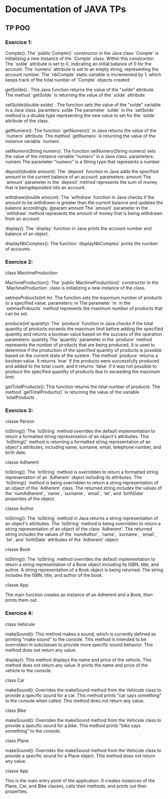 <h1>Documentation of JAVA TPs</h1>
<h2>TP POO</h2>
<h3>Exercice 1: </h3>
<p>
    Compte():   The `public Compte()` constructor in the Java class `Compte` is initializing a new instance of
                the `Compte` class. Within this constructor:
                The `solde` attribute is set to 0, indicating an initial balance of 0 for the account.
                The `numero` attribute is set to an empty string, representing the account number.
                The `nbCompte` static variable is incremented by 1, which keeps track of the total number of `Compte` objects created.
</p>
<p>
    getSolde() :    This Java function returns the value of the "solde" attribute.
                    The method `getSolde` is returning the value of the `solde` attribute
</p>
<p>
    setSolde(double solde) :    The function sets the value of the "solde" variable in a Java class.
                    paramters: solde The parameter `solde` in the `setSolde` method is a double type representing the new value to set for the `solde` attribute of the class.
</p>
<p>
    getNumero():    The function `getNumero()` in Java returns the value of the `numero` attribute.
                    The method `getNumero` is returning the value of the instance variable `numero`.
</p>
<p>
    setNumero(String numero):   The function setNumero(String numero) sets the value of the instance variable
                                "numero" in a Java class.
                                parameters: numero The parameter "numero" is a String type that represents a number.
</p>
<p>
    deposit(double amount):     The `deposit` function in Java adds the specified amount to the current balance
                                of an account.
                                parameters: amount The `amount` parameter in the `deposit` method represents the sum of money that is beingdeposited into an account.
</p>
<p>
    withdraw(double amount):    The `withdraw` function in Java checks if the amount to be withdrawn is greater
                                than the current balance and updates the balance accordingly.
                                @param amount The `amount` parameter in the `withdraw` method represents the amount of money that is being withdrawn from an account.
</p>
<p>
    display():  The `display` function in Java prints the account number and balance of an object.
</p>
<p>
    displayNbComptes(): The function `displayNbComptes` prints the number of accounts.

</p>

<h3>Exercice 2: </h3>

<p>class MachineProduction</p>

<p>
    MachineProduction():    The `public MachineProduction()` constructor in the `MachineProduction` class is
                            initializing a new instance of the class.
</p>

<p>
    setmaxPrdoucts(int m):  The function sets the maximum number of products to a specified value.
	                        parameters: m The parameter `m` in the `setmaxPrdoucts` method represents the maximum number of products that can be set.
</p>

<p>
    produce(int quantity):  The `produce` function in Java checks if the total quantity of products exceeds the    
                            maximum limit before adding the specified quantity and returns a boolean value based on the success of the operation.
                            parameters: quantity The `quantity` parameter in the `produce` method represents the number of products that are being produced. It is used to determine if the production of the specified quantity of products is possible based on the current state of the system.
                            The method `produce` returns a boolean value. It returns `true` if the products were
                            successfully produced and added to the total count, and it returns `false` if it was not possible to produce the specified quantity of products due to exceeding the maximum limit.
</p>

<p>
    getTotalProducts(): This function returns the total number of products. 
	                    The method `getTotalProducts()` is returning the value of the variable `totalProducts`.
</p>

<h3>Exercice 3: </h3>
<p>classe Person</p>
<p>
    toString(): The `toString` method overrides the default implementation to return a formatted string
                representation of an object's attributes. 
                This `toString()` method is returning a formatted string representation of an object's
                attributes, including name, surname, email, telephone number, and birth date.
</p> 
<p>classe Adherent</p>
<p>
    toString(): The `toString` method is overridden to return a formatted string representation of an `Adherent`
                object including its attributes.
                The `toString()` method is being overridden to return a string representation of an object
                of the `Adherent` class. The returned string includes the values of the `numAdherent`, `name`,
                `surname`, `email`, `tel`, and `birthDate` properties of the object.
</p>
<p>classe Author</p>
<p>
    toString(): The `toString` method in Java returns a string representation of an object's attributes. 
                The `toString` method is being overridden to return a string representation of an object
                of the class `Adherent`. The returned string includes the values of the `numAuthor`, `name`,
                `surname`, `email`, `tel`, and `birthDate` attributes of the `Adherent` object.
</p>
<p>classe Book</p>
<p>
    toString(): The `toString` method overrides the default implementation to return a string representation of a
                Book object including its ISBN, title, and author. 
                A string representation of a Book object is being returned. The string includes the ISBN,
                title, and author of the book.
</p>
<p>classe App</p>
<p>The main function creates an instance of an Adherent and a Book, then prints them out.</p>

<h3>Exercice 4: </h3>
<p>class Vehicule</p>
<p>
    makeSound():    This method makes a sound, which is currently defined as printing "make sound" to the console.
                    This method is intended to be overridden in subclasses to provide more specific sound behavior.
                    This method does not return any value.
</p>
<p>
    display():  This method displays the name and price of the vehicle.
                This method does not return any value. It prints the name and price of the vehicle to the console.
</p>

<p>class Car</p>
<p>
    makeSound():    Overrides the makeSound method from the Vehicule class to provide a specific sound for a car.
                    This method prints "car says something" to the console when called.
                    This method does not return any value.
</p>
<p>class Bike</p>
<p>
    makeSound():    Overrides the makeSound method from the Vehicule class to provide a specific sound for a bike.
                    This method prints "bike says something" to the console.    
</p>      
<p>class Plane</p>
<p>
    makeSound():    Overrides the makeSound method from the Vehicule class to provide a specific sound for a Plane
                    object.
                    This method does not return any value.
</p>
<p>classe App</p>
<p>    
    This is the main entry point of the application. It creates instances of the
    Plane, Car, and Bike classes,
    calls their methods, and prints out their properties.
</p>
